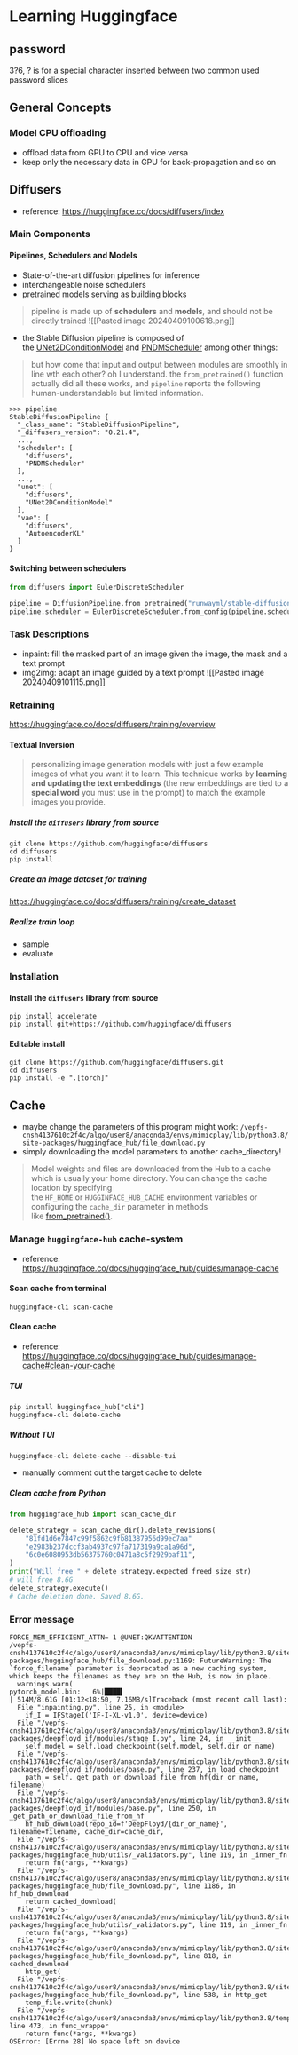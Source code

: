 # Learning Huggingface

## password
3?6, ? is for a special character inserted between two common used password slices
## General Concepts
### Model CPU offloading
- offload data from GPU to CPU and vice versa
- keep only the necessary data in GPU for back-propagation and so on
## Diffusers
- reference: https://huggingface.co/docs/diffusers/index
### Main Components
#### Pipelines, Schedulers and Models
- State-of-the-art diffusion pipelines for inference
- interchangeable noise schedulers
- pretrained models serving as building blocks
> pipeline is made up of **schedulers** and **models**, and should not be directly trained
![[Pasted image 20240409100618.png]]
- the Stable Diffusion pipeline is composed of the [UNet2DConditionModel](https://huggingface.co/docs/diffusers/v0.27.2/en/api/models/unet2d-cond#diffusers.UNet2DConditionModel) and [PNDMScheduler](https://huggingface.co/docs/diffusers/v0.27.2/en/api/schedulers/pndm#diffusers.PNDMScheduler) among other things:
> but how come that input and output between modules are smoothly in line wth each other?
> oh I understand. the `from_pretrained()` function actually did all these works, and `pipeline` reports the following human-understandable but limited information.
```Shell
>>> pipeline
StableDiffusionPipeline {
  "_class_name": "StableDiffusionPipeline",
  "_diffusers_version": "0.21.4",
  ...,
  "scheduler": [
    "diffusers",
    "PNDMScheduler"
  ],
  ...,
  "unet": [
    "diffusers",
    "UNet2DConditionModel"
  ],
  "vae": [
    "diffusers",
    "AutoencoderKL"
  ]
}
```
#### Switching between schedulers
```Python
from diffusers import EulerDiscreteScheduler

pipeline = DiffusionPipeline.from_pretrained("runwayml/stable-diffusion-v1-5", use_safetensors=True)
pipeline.scheduler = EulerDiscreteScheduler.from_config(pipeline.scheduler.config)
```
### Task Descriptions
- inpaint: fill the masked part of an image given the image, the mask and a text prompt
- img2img: adapt an image guided by a text prompt
![[Pasted image 20240409101115.png]]
### Retraining
https://huggingface.co/docs/diffusers/training/overview
#### Textual Inversion
> personalizing image generation models with just a few example images of what you want it to learn. This technique works by **learning and updating the text embeddings** (the new embeddings are tied to a **special word** you must use in the prompt) to match the example images you provide.

##### Install the `diffusers` library from source
```Shell
git clone https://github.com/huggingface/diffusers
cd diffusers
pip install .
```
##### Create an image dataset for training
https://huggingface.co/docs/diffusers/training/create_dataset

##### Realize train loop
- sample
- evaluate
### Installation
#### Install the `diffusers` library from source
```Shell
pip install accelerate
pip install git+https://github.com/huggingface/diffusers
```
#### Editable install
```Shell
git clone https://github.com/huggingface/diffusers.git
cd diffusers
pip install -e ".[torch]"
```
## Cache
- maybe change the parameters of this program might work: `/vepfs-cnsh4137610c2f4c/algo/user8/anaconda3/envs/mimicplay/lib/python3.8/site-packages/huggingface_hub/file_download.py`
- simply downloading the model parameters to another cache_directory!

> Model weights and files are downloaded from the Hub to a cache which is usually your home directory. You can change the cache location by specifying the `HF_HOME` or `HUGGINFACE_HUB_CACHE` environment variables or configuring the `cache_dir` parameter in methods like [from_pretrained()](https://huggingface.co/docs/diffusers/v0.27.2/en/api/pipelines/overview#diffusers.DiffusionPipeline.from_pretrained).

### Manage `huggingface-hub` cache-system
- reference: https://huggingface.co/docs/huggingface_hub/guides/manage-cache
#### Scan cache from terminal
```Shell
huggingface-cli scan-cache
```
#### Clean cache
- reference: https://huggingface.co/docs/huggingface_hub/guides/manage-cache#clean-your-cache
##### TUI
```Shell
pip install huggingface_hub["cli"]
huggingface-cli delete-cache
```
##### Without TUI
```Shell
huggingface-cli delete-cache --disable-tui
```
- manually comment out the target cache to delete
##### Clean cache from Python
```Python
from huggingface_hub import scan_cache_dir

delete_strategy = scan_cache_dir().delete_revisions(
    "81fd1d6e7847c99f5862c9fb81387956d99ec7aa"
    "e2983b237dccf3ab4937c97fa717319a9ca1a96d",
    "6c0e6080953db56375760c0471a8c5f2929baf11",
)
print("Will free " + delete_strategy.expected_freed_size_str)
# will free 8.6G
delete_strategy.execute()
# Cache deletion done. Saved 8.6G.
```
### Error message
```
FORCE_MEM_EFFICIENT_ATTN= 1 @UNET:QKVATTENTION
/vepfs-cnsh4137610c2f4c/algo/user8/anaconda3/envs/mimicplay/lib/python3.8/site-packages/huggingface_hub/file_download.py:1169: FutureWarning: The `force_filename` parameter is deprecated as a new caching system, which keeps the filenames as they are on the Hub, is now in place.
  warnings.warn(
pytorch_model.bin:   6%|████▍                                                                     | 514M/8.61G [01:12<18:50, 7.16MB/s]Traceback (most recent call last):
  File "inpainting.py", line 25, in <module>
    if_I = IFStageI('IF-I-XL-v1.0', device=device)
  File "/vepfs-cnsh4137610c2f4c/algo/user8/anaconda3/envs/mimicplay/lib/python3.8/site-packages/deepfloyd_if/modules/stage_I.py", line 24, in __init__
    self.model = self.load_checkpoint(self.model, self.dir_or_name)
  File "/vepfs-cnsh4137610c2f4c/algo/user8/anaconda3/envs/mimicplay/lib/python3.8/site-packages/deepfloyd_if/modules/base.py", line 237, in load_checkpoint
    path = self._get_path_or_download_file_from_hf(dir_or_name, filename)
  File "/vepfs-cnsh4137610c2f4c/algo/user8/anaconda3/envs/mimicplay/lib/python3.8/site-packages/deepfloyd_if/modules/base.py", line 250, in _get_path_or_download_file_from_hf
    hf_hub_download(repo_id=f'DeepFloyd/{dir_or_name}', filename=filename, cache_dir=cache_dir,
  File "/vepfs-cnsh4137610c2f4c/algo/user8/anaconda3/envs/mimicplay/lib/python3.8/site-packages/huggingface_hub/utils/_validators.py", line 119, in _inner_fn
    return fn(*args, **kwargs)
  File "/vepfs-cnsh4137610c2f4c/algo/user8/anaconda3/envs/mimicplay/lib/python3.8/site-packages/huggingface_hub/file_download.py", line 1186, in hf_hub_download
    return cached_download(
  File "/vepfs-cnsh4137610c2f4c/algo/user8/anaconda3/envs/mimicplay/lib/python3.8/site-packages/huggingface_hub/utils/_validators.py", line 119, in _inner_fn
    return fn(*args, **kwargs)
  File "/vepfs-cnsh4137610c2f4c/algo/user8/anaconda3/envs/mimicplay/lib/python3.8/site-packages/huggingface_hub/file_download.py", line 818, in cached_download
    http_get(
  File "/vepfs-cnsh4137610c2f4c/algo/user8/anaconda3/envs/mimicplay/lib/python3.8/site-packages/huggingface_hub/file_download.py", line 538, in http_get
    temp_file.write(chunk)
  File "/vepfs-cnsh4137610c2f4c/algo/user8/anaconda3/envs/mimicplay/lib/python3.8/tempfile.py", line 473, in func_wrapper
    return func(*args, **kwargs)
OSError: [Errno 28] No space left on device
```